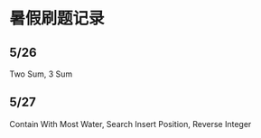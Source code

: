 # 暑假刷题记录
## 5/26 
Two Sum, 3 Sum

## 5/27
Contain With Most Water, Search Insert Position, Reverse Integer
